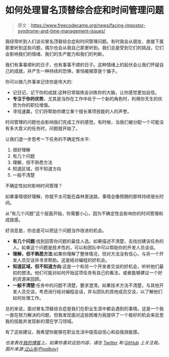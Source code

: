 # 如何处理冒名顶替综合症和时间管理问题

> 原文：<https://www.freecodecamp.org/news/facing-impostor-syndrome-and-time-management-issues/>

我经常听到人们谈论冒名顶替综合症和时间管理问题。有时我会从朋友、直接下属那里听到这些问题，偶尔也会从我自己那里听到。我们总是受到它们的挑战，它们会影响我们的情绪、我们的生产能力和我们的判断。

我们有事事顺利的日子，也有事事不顺的日子。这种情绪上的起伏会让我们怀疑自己的成就，并产生一种持续的恐惧，害怕被揭穿是个骗子。

你可以做几件事来记住你是伟大的:

*   记日记，记下你的成就:这种日常锻炼会训练你的大脑，让你感觉更加自信。
*   **专注于你的优势**，尤其是当你在工作中处于一个新的角色时，利用你天生的优势为你的职位增值。
*   寻找速赢，它们将帮助你建立某个擅长某项技能的人的声誉。

时间管理的问题也会影响我们完成工作的感觉。有时候，当我们被分配一个可能没有多大意义的任务时，问题就开始了。

让我们退一步思考一下任务的不确定性水平:

1.  很好理解
2.  有几个问题
3.  理解，但不熟悉方法
4.  知道区域，但不知道方向
5.  一般不清楚

不确定性如何影响时间管理？

如果事情很好理解，你就不太可能在森林里迷路，事情会像预期的那样持续很长时间。

从“有几个问题”这个层面开始，你需要小心，因为不确定性会影响你的时间管理和成就感。

好消息是，你总是可以把这个问题当作改进的机会。

*   **有几个问题**:找到回答你问题的最佳人选。如果描述不清楚，去找创建该任务的人。如果这个问题是技术性的，可以和团队中可以帮助你的开发人员谈谈。
*   **理解，但不熟悉方法**:如果你理解了整体情况，但对方法没有信心，与另一个开发人员交谈并寻求帮助。这是结对编程的好机会。
*   **知道区域，但不知道方向**:这是一个和另一个开发者交谈的好机会，听听他们最初的想法。他们可能对如何开始这项任务有自己的看法，或者能够建议一个好的资源来回顾。
*   **一般不清楚**:任务中的问题不清楚，要求澄清。如果技术方法不清楚，与其他开发人员交谈，考虑进行结对编程会话，并与团队的其他成员交谈，以了解他们如何处理工作。

总的来说，面对冒名顶替综合症是我们在职业生涯中都会遇到的事情。这是一个我一直在努力解决的问题，但我发现面对这些困难为我提供了一个极好的机会来反思我的技能并发现新的潜在学习领域。

有了这些建议，我希望你能够在职业生活中提高自信心和自我效能感。

*也发表在[我的博客](https://bit.ly/355gluB)上。如果你喜欢这些内容，请在 [Twitter](https://twitter.com/leozera) 和 [GitHub](https://github.com/leonardofaria) 上关注我。图片来源:[过山车(Pixalbay)](https://pixabay.com/photos/roller-coaster-people-thrill-park-1553342/)*